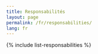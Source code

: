 ```yaml
---
title: Responsabilités
layout: page
permalink: /fr/responsabilities/
lang: fr
---
```


{% include list-responsabilities %}
